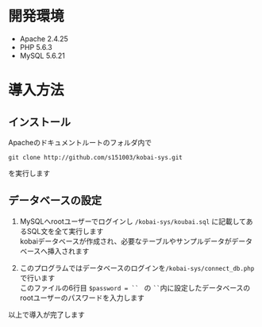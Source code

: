 # 開発環境
* Apache 2.4.25
* PHP 5.6.3
* MySQL 5.6.21

# 導入方法

## インストール
Apacheのドキュメントルートのフォルダ内で  

` git clone http://github.com/s151003/kobai-sys.git `  

を実行します

## データベースの設定
1. MySQLへrootユーザーでログインし ` /kobai-sys/koubai.sql ` に記載してあるSQL文を全て実行します  
kobaiデータベースが作成され、必要なテーブルやサンプルデータがデータベースへ挿入されます  

2. このプログラムではデータベースのログインを` /kobai-sys/connect_db.php `で行います   
このファイルの6行目 `$password = `` ` の ` `` `内に設定したデータベースのrootユーザーのパスワードを入力します

以上で導入が完了します
